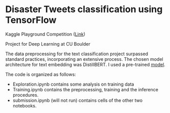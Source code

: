 # Disaster Tweets classification using TensorFlow

Kaggle Playground Competition ([Link](https://www.kaggle.com/competitions/nlp-getting-started))

Project for Deep Learning at CU Boulder

The data preprocessing for the text classification project surpassed standard practices, incorporating an extensive process. 
The chosen model architecture for text embedding was DistillBERT.
I used a pre-trained [model](https://www.kaggle.com/models/google/nnlm/frameworks/tensorFlow2/variations/en-dim50/versions/1?tfhub-redirect=true).

The code is organized as follows:
- Exploration.ipynb contains some analysis on training data
- Training.ipynb contains the preprocessing, training and the inference procedures.
- submission.ipynb (will not run) contains cells of the other two notebooks.
